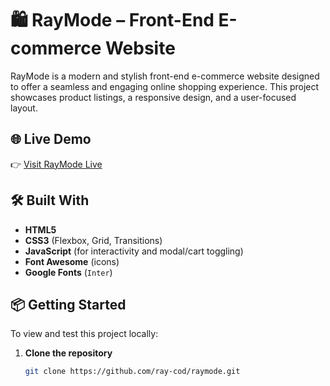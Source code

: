# 🛍️ RayMode – Front-End E-commerce Website

RayMode is a modern and stylish front-end e-commerce website designed to offer a seamless and engaging online shopping experience. This project showcases product listings, a responsive design, and a user-focused layout.

## 🌐 Live Demo

👉 [Visit RayMode Live](https://ray-cod.github.io/raymode/HTML/index.html)

## 🛠️ Built With

- **HTML5**
- **CSS3** (Flexbox, Grid, Transitions)
- **JavaScript** (for interactivity and modal/cart toggling)
- **Font Awesome** (icons)
- **Google Fonts** (`Inter`)

## 📦 Getting Started

To view and test this project locally:

1. **Clone the repository**
   ```bash
   git clone https://github.com/ray-cod/raymode.git
